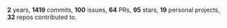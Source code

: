 **2** years, **1419** commits, **100** issues, **64** PRs, **95** stars, **19** personal projects, **32** repos contributed to.
